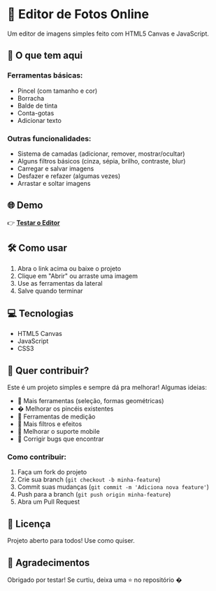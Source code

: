 # 🎨 Editor de Fotos Online

Um editor de imagens simples feito com HTML5 Canvas e JavaScript.

## 🚀 O que tem aqui

### Ferramentas básicas:
- Pincel (com tamanho e cor)
- Borracha 
- Balde de tinta
- Conta-gotas
- Adicionar texto

### Outras funcionalidades:
- Sistema de camadas (adicionar, remover, mostrar/ocultar)
- Alguns filtros básicos (cinza, sépia, brilho, contraste, blur)
- Carregar e salvar imagens
- Desfazer e refazer (algumas vezes)
- Arrastar e soltar imagens

## 🌐 Demo

👉 **[Testar o Editor](https://mrjensan.github.io/editor-fotos-online/)**

## 🛠️ Como usar

1. Abra o link acima ou baixe o projeto
2. Clique em "Abrir" ou arraste uma imagem 
3. Use as ferramentas da lateral
4. Salve quando terminar

## 💻 Tecnologias

- HTML5 Canvas
- JavaScript
- CSS3

## 🤝 Quer contribuir?

Este é um projeto simples e sempre dá pra melhorar! Algumas ideias:

- 🎨 Mais ferramentas (seleção, formas geométricas)
- �️ Melhorar os pincéis existentes
- 📐 Ferramentas de medição
- 🔄 Mais filtros e efeitos
- 📱 Melhorar o suporte mobile
- 🐛 Corrigir bugs que encontrar

### Como contribuir:
1. Faça um fork do projeto
2. Crie sua branch (`git checkout -b minha-feature`)
3. Commit suas mudanças (`git commit -m 'Adiciona nova feature'`)
4. Push para a branch (`git push origin minha-feature`)
5. Abra um Pull Request

## 📝 Licença

Projeto aberto para todos! Use como quiser.

## 🙏 Agradecimentos

Obrigado por testar! Se curtiu, deixa uma ⭐ no repositório �